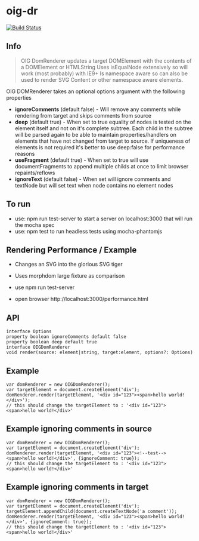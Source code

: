 # oig-dr

[![Build Status](https://travis-ci.org/shock01/oig-dr.svg?branch=master)](https://travis-ci.org/shock01/oig-dr)

## Info

> OIG DomRenderer updates a target DOMElement with the contents of a DOMElement or HTMLString
> Uses isEqualNode extensively so will work (most probably) with IE9+
> Is namespace aware so can also be used to render SVG Content or other namespace aware elements.

OIG DOMRenderer takes an optional options argument with the following properties
- **ignoreComments** (default false) - Will remove any comments while rendering from target and skips comments from source
- **deep** (default true) - When set to true equality of nodes is tested on the element itself and not on it's complete subtree. Each child in the subtree will be parsed again to be able to maintain properties/handlers on elements that have not changed from target to source. If uniqueness of elements is not required it's better to use deep:false for performance reasons
- **useFragment** (default true) - When set to true will use documentFragments to append multiple childs at once to limit browser repaints/reflows
- **ignoreText** (default false) - When set will ignore comments and textNode but will set text when node contains no element nodes

## To run

- use: npm run test-server to start a server on localhost:3000 that will run the mocha spec
- use: npm test to run headless tests using mocha-phantomjs

## Rendering Performance / Example

- Changes an SVG into the glorious SVG tiger
- Uses morphdom large fixture as comparison

- use npm run test-server
- open browser http://localhost:3000/performance.html

## API
```
interface Options
property boolean ignoreComments default false
property boolean deep default true
interface OIGDomRenderer
void render(source: element|string, target:element, options?: Options)
```

## Example
```
var domRenderer = new OIGDomRenderer();
var targetElement = document.createElement('div');
domRenderer.render(targetElement, '<div id="123"><span>hello world!</div>');
// this should change the targetElement to : '<div id="123"><span>hello world!</div>'
```

## Example ignoring comments in source
```
var domRenderer = new OIGDomRenderer();
var targetElement = document.createElement('div');
domRenderer.render(targetElement, '<div id="123"><!--test--><span>hello world!</div>', {ignoreComment: true});
// this should change the targetElement to : '<div id="123"><span>hello world!</div>'
```

## Example ignoring comments in target
```
var domRenderer = new OIGDomRenderer();
var targetElement = document.createElement('div');
targetElement.appendChild(document.createTextNode('a comment'));
domRenderer.render(targetElement, '<div id="123"><span>hello world!</div>', {ignoreComment: true});
// this should change the targetElement to : '<div id="123"><span>hello world!</div>'
```




```
